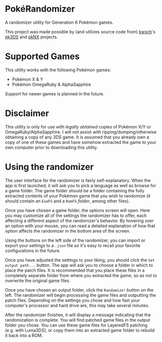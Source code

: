 # PokéRandomizer
A randomizer utility for Generation 6 Pokémon games.

This project was made possible by (and utilizes source code from) [kwsch](https://github.com/kwsch)'s [pk3DS](https://github.com/kwsch/pk3DS) and [pkNX](https://github.com/kwsch/pkNX) projects.

# Supported Games
This utility works with the following Pokémon games:

- Pokémon X & Y
- Pokémon OmegaRuby & AlphaSapphire

Support for newer games is planned in the future.

# Disclaimer
This utility is only for use with *legally obtained* copies of Pokémon X/Y or OmegaRuby/AlphaSapphire. I will not assist with ripping/dumping/otherwise obtaining a copy of any 3DS game. It is assumed that you already own a copy of one of these games and have somehow extracted the game to your own computer prior to downloading this utility.

# Using the randomizer
The user interface for the randomizer is fairly self-explanatory. When the app is first launched, it will ask you to pick a language as well as browse for a game folder. The game folder should be a folder containing the fully extracted contents of your Pokémon game that you wish to randomize (it should contain an `ExeFS` and a `RomFS` *folder*, among other files).

Once you have chosen a game folder, the options screen will open. Here you may customize all of the settings the randomizer has to offer, each affecting a different aspect of the randomizer's behavior. By hovering over an option with your mouse, you can read a detailed explanation of how that option affects the randomizer in the bottom area of the screen.

Using the buttons on the left side of the randomizer, you can import or export your settings to a `.json` file so it's easy to recall your favorite configurations in the future.

Once you have adjusted the settings to your liking, you should click the `Set output path...` button. The app will ask you to choose a folder in which to place the patch files. It is recommended that you place these files in a completely separate folder from where you extracted the game, so as not to overwrite the original game files.

Once you have chosen an output folder, click the `Randomize!` button on the left. The randomizer will begin processing the game files and outputting the patch files. Depending on the settings you chose and how fast your computer's processor and hard drive are, this may take several minutes.

After the randomizer finishes, it will display a message indicating that the randomization is complete. You will find patched game files in the output folder you chose. You can use these game files for LayeredFS patching (e.g. with Luma3DS), or copy them into an extracted game folder to rebuild it back into a ROM.

